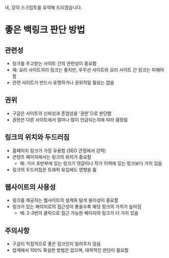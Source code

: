 네, 강의 스크립트를 요약해 드리겠습니다.

# 좋은 백링크 판단 방법

## 관련성

- 링크를 주고받는 사이트 간의 관련성이 중요함
- 예: 요리 사이트끼리 링크는 좋지만, 우주선 사이트와 요리 사이트 간 링크는 피해야 함
- 관련 사이트가 반드시 유명하거나 권위적일 필요는 없음

## 권위

- 구글은 사이트의 신뢰성과 존엄성을 '권한'으로 판단함
- 권한은 다른 사이트에서 얼마나 많이 언급되는지에 따라 결정됨

## 링크의 위치와 두드러짐

- 홈페이지 링크가 가장 유용함 (SEO 관점에서 강력)
- 콘텐츠 페이지에서는 링크의 위치가 중요함
  - 예: 기사 초반부에 있는 링크가 댓글이나 작가 이력에 있는 링크보다 가치 있음
- 링크의 두드러짐은 트래픽 유입에도 영향을 줌

## 웹사이트의 사용성

- 링크를 제공하는 웹사이트의 설계와 탐색 용이성이 중요함
- 링크가 있는 페이지로의 접근성이 좋을수록 해당 링크의 가치가 높아짐
  - 예: 2-3번의 클릭으로 접근 가능한 페이지의 링크가 더 가치 있음

## 주의사항

- 구글이 직접적으로 좋은 링크인지 알려주지 않음
- 업계에서 100% 확실한 방법은 없으며, 대략적인 판단이 필요함
